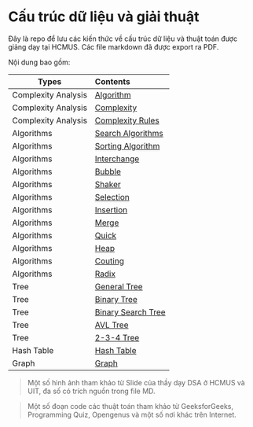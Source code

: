 <link rel="stylesheet" href="./main.css">

# Cấu trúc dữ liệu và giải thuật

Đây là repo để lưu các kiến thức về cấu trúc dữ liệu và thuật toán được giảng dạy tại HCMUS. Các file markdown đã được export ra PDF.

Nội dung bao gồm:

| Types               | Contents                                    |
| ------------------- | :------------------------------------------ |
| Complexity Analysis | [Algorithm](Complexity/src/Algorithm.md)    |
| Complexity Analysis | [Complexity](Complexity/src/Complexity.md)  |
| Complexity Analysis | [Complexity Rules](Complexity/src/Rules.md) |
| Algorithms          | [Search Algorithms](Search/Searching.md)    |
| Algorithms          | [Sorting Algorithm](Sort/src/Sorting.md)    |
| Algorithms          | [Interchange](Sort/src/Interchange.md)      |
| Algorithms          | [Bubble](Sort/src/Bubble.md)                |
| Algorithms          | [Shaker](Sort/src/Shaker.md)                |
| Algorithms          | [Selection](Sort/src/Selection.md)          |
| Algorithms          | [Insertion](Sort/src/Insertion.md)          |
| Algorithms          | [Merge](Sort/src/Merge.md)                  |
| Algorithms          | [Quick](Sort/src/Quick.md)                  |
| Algorithms          | [Heap](Sort/src/Heap.md)                    |
| Algorithms          | [Couting](Sort/src/Counting.md)             |
| Algorithms          | [Radix](Sort/src/Radix.md)                  |
| Tree                | [General Tree](Tree/tree/src/tree.md)       |
| Tree                | [Binary Tree](Tree/tree/src/bt.md)          |
| Tree                | [Binary Search Tree](Tree/tree/src/bst.md)  |
| Tree                | [AVL Tree](Tree/avl/avl.md)                 |
| Tree                | [2-3-4 Tree](Tree/2-3-4/2-3-4.md)           |
| Hash Table          | [Hash Table](HashTable/HashTable.md)        |
| Graph               | [Graph](Graph/Graph.md)                     |

> Một số hình ảnh tham khảo từ Slide của thầy dạy DSA ở HCMUS và UIT, đa số có trích nguồn trong file MD.

> Một số đoạn code các thuật toán tham khảo từ GeeksforGeeks, Programming Quiz, Opengenus và một số nơi khác trên Internet.
